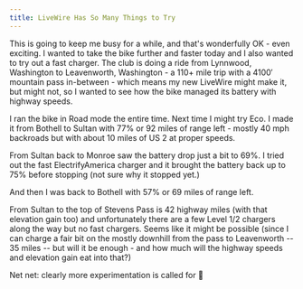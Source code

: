 ```yaml
---
title: LiveWire Has So Many Things to Try
---
```


This is going to keep me busy for a while, and that's wonderfully OK - even exciting. I wanted to take the bike further and faster today and I also wanted to try out a fast charger. The club is doing a ride from Lynnwood, Washington to Leavenworth, Washington - a 110+ mile trip with a 4100&#8242; mountain pass in-between - which means my new LiveWire might make it, but might not, so I wanted to see how the bike managed its battery with highway speeds.


I ran the bike in Road mode the entire time. Next time I might try Eco. I made it from Bothell to Sultan with 77% or 92 miles of range left - mostly 40 mph backroads but with about 10 miles of US 2 at proper speeds.


From Sultan back to Monroe saw the battery drop just a bit to 69%. I tried out the fast ElectrifyAmerica charger and it brought the battery back up to 75% before stopping (not sure why it stopped yet.)


And then I was back to Bothell with 57% or 69 miles of range left.


From Sultan to the top of Stevens Pass is 42 highway miles (with that elevation gain too) and unfortunately there are a few Level 1/2 chargers along the way but no fast chargers. Seems like it might be possible (since I can charge a fair bit on the mostly downhill from the pass to Leavenworth -- 35 miles -- but will it be enough - and how much will the highway speeds and elevation gain eat into that?)


Net net: clearly more experimentation is called for 🙂


